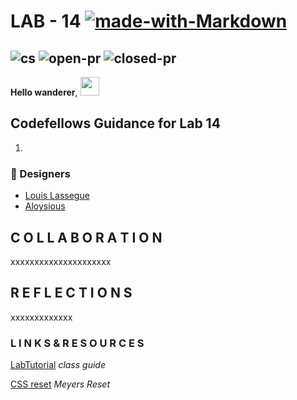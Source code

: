 # LAB - 14 [![made-with-Markdown](https://img.shields.io/badge/Made%20with-Markdown-1f425f.svg)](http://commonmark.org)

## ![cs](https://img.shields.io/github/license/AL0YSI0US/Lab-14) ![open-pr](https://img.shields.io/github/issues-pr-raw/AL0YSI0US/Lab-14) ![closed-pr](https://img.shields.io/github/issues-pr-closed/AL0YSI0US/Lab-14)

**Hello wanderer**, <img src="https://raw.githubusercontent.com/MartinHeinz/MartinHeinz/master/wave.gif" width="30px">

## Codefellows Guidance for Lab 14

1.

### 🎨 Designers

+ [Louis Lassegue](https://github.com/mrloulass)
+ [Aloysious](https://github.com/AL0YSI0US)

## C O L L A B O R A T I O N

xxxxxxxxxxxxxxxxxxxxx

## R E F L E C T I O N S

xxxxxxxxxxxxx

### L I N K S  &  R E S O U R C E S

[LabTutorial](https://codefellows.github.io/code-201-guide/curriculum/class-14/lab/) *class guide*

[CSS reset](https://meyerweb.com/eric/tools/css/reset/) *Meyers Reset*
